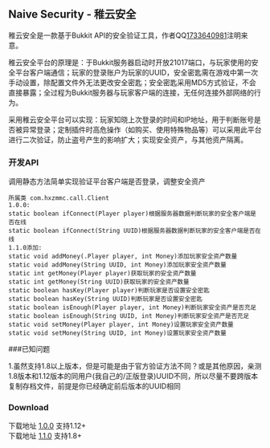 ## Naive Security - 稚云安全

稚云安全是一款基于Bukkit API的安全验证工具，作者QQ[1733640981](http://wpa.qq.com/msgrd?v=3&uin=1733640981&site=qq&menu=yes)注明来意。

稚云安全平台的原理是：于Bukkit服务器启动时开放21017端口，与玩家使用的安全平台客户端通信；玩家的登录账户为玩家的UUID，安全密匙需在游戏中第一次手动设置，除配置文件外无法更改安全密匙；安全密匙采用MD5方式验证，不会直接暴露；全过程为Bukkit服务器与玩家客户端的连接，无任何连接外部网络的行为。

采用稚云安全平台可以实现：玩家知晓上次登录的时间和IP地址，用于判断账号是否被异常登录；定制插件时高危操作（如购买、使用特殊物品等）可以采用此平台进行二次验证，防止盗号产生的影响扩大；实现安全资产，与其他资产隔离。

### 开发API

调用静态方法简单实现验证平台客户端是否登录，调整安全资产

```api
所属类 com.hxzmmc.call.Client
1.0.0:
static boolean ifConnect(Player player)根据服务器数据判断玩家的安全客户端是否在线
static boolean ifConnect(String UUID)根据服务器数据判断玩家的安全客户端是否在线
1.1.0添加:
static void addMoney(.Player player, int Money)添加玩家安全资产数量
static void addMoney(String UUID, int Money)添加玩家安全资产数量
static int getMoney(Player player)获取玩家的安全资产数量
static int getMoney(String UUID)获取玩家的安全资产数量
static boolean hasKey(Player player)判断玩家是否设置安全密匙
static boolean hasKey(String UUID)判断玩家是否设置安全密匙
static boolean isEnough(Player player, int Money)判断玩家安全资产是否充足
static boolean isEnough(String UUID, int Money)判断玩家安全资产是否充足
static void setMoney(Player player, int Money)设置玩家安全资产数量
static void setMoney(String UUID, int Money)设置玩家安全资产数量
```

###已知问题

1.虽然支持1.8以上版本，但是可能是由于官方验证方法不同？或是其他原因，亲测1.8版本和1.12版本的同用户(我自己的/正版登录)UUID不同，所以尽量不要跨版本复制存档文件，前提是你已经确定前后版本的UUID相同

### Download

下载地址 [1.0.0](https://github.com/1733640981/1733640981.github.io/releases/tag/1.0.0) 支持1.12+<br>
下载地址 [1.1.0](https://github.com/1733640981/1733640981.github.io/releases/tag/1.1.0) 支持1.8+
